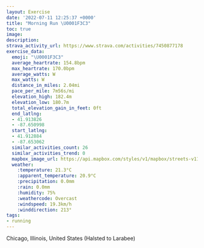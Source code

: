 ```yaml
---
layout: Exercise
date: '2022-07-11 12:25:37 +0000'
title: "Morning Run \U0001F3C3"
toc: true
image:
description:
strava_activity_url: https://www.strava.com/activities/7450877178
exercise_data:
  emoji: "\U0001F3C3"
  average_heartrate: 154.8bpm
  max_heartrate: 170.0bpm
  average_watts: W
  max_watts: W
  distance_in_miles: 2.04mi
  pace_per_mile: 7m56s/mi
  elevation_high: 182.4m
  elevation_low: 180.7m
  total_elevation_gain_in_feet: 0ft
  end_latlng:
  - 41.913826
  - -87.650998
  start_latlng:
  - 41.912884
  - -87.653062
  similar_activities_count: 26
  similar_activities_trend: 0
  mapbox_image_url: https://api.mapbox.com/styles/v1/mapbox/streets-v11/static/path-5+787af2-1.0(oby~Ftv~uOs%40%40KCQ%3FeAHKCIKCMCe%40Gc%40Fg%40ISDYCs%40B_CBYGQ%40yAEQBm%40CY%40u%40AOAcENcAMSBgAI%5D%3FaB%40YCQ%3FWIuSKcAu%40N%7B%40DEGAOAiADSAiEKOJMAuDEMAe%40DyAC_%40CKAWH_%40Aa%40Ke%40AuAIWEe%40%40YJe%40ISFg%40ASE_ACKCUBwABOAYEMAaCBe%40Cm%40%40O%3FWAaBCa%40AmBFE%40rBG%5CBP%40xADPGf%40BZ%3FND%5C%40%5EINBlEDh%40CV%3Ff%40CP%40VEX%3Fh%40Hh%40DFDVCh%40FpAFZBfC%40%60DKXBN%3F%60BFb%40CX%3Fh%40CVFRIjAJj%40An%40BPAXCNLf%40%7C%40%5BPEf%40%3F%40%40AfADhBFbRBZCPJbS),pin-s-s+e5b22e(-87.65307,41.91288),pin-s-f+89ae00(-87.65100000000001,41.91382000000003)/auto/800x800?access_token=pk.eyJ1Ijoiam9zaGJlY2ttYW4iLCJhIjoiY205eWR2aDd1MWZ6djJrbXc4a3M0bWZleiJ9.XiG9OWkNcZk2QzjJbxLB4A
  weather:
    :temperature: 21.3°C
    :apparent_temperature: 20.9°C
    :precipitation: 0.0mm
    :rain: 0.0mm
    :humidity: 75%
    :weathercode: Overcast
    :windspeed: 19.3km/h
    :winddirection: 213°
tags:
- running
---
```

Chicago, Illinois, United States (Halsted to Larabee)
